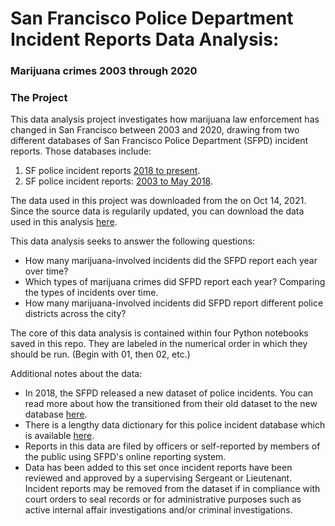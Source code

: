 # San Francisco Police Department Incident Reports Data Analysis:
### Marijuana crimes 2003 through 2020

### The Project
This data analysis project investigates how marijuana law enforcement has changed in San Francisco between 2003 and 2020, drawing from two different databases of San Francisco Police Department (SFPD) incident reports. Those databases include:

1. SF police incident reports [2018 to present](https://data.sfgov.org/Public-Safety/Police-Department-Incident-Reports-2018-to-Present/wg3w-h783).
2. SF police incident reports: [2003 to May 2018](https://data.sfgov.org/Public-Safety/Police-Department-Incident-Reports-Historical-2003/tmnf-yvry).

The data used in this project was downloaded from the on Oct 14, 2021. Since the source data is regularily updated, you can download the data used in this analysis [here](https://drive.google.com/drive/folders/1RBFfl-G6BCBR9ZA79K6jrbFeBXJqpHJl?usp=sharing).

This data analysis seeks to answer the following questions: 

- How many marijuana-involved incidents did the SFPD report each year over time?
- Which types of marijuana crimes did SFPD report each year? Comparing the types of incidents over time.
- How many marijuana-involved incidents did SFPD report different police districts across the city?

The core of this data analysis is contained within four Python notebooks saved in this repo. They are labeled in the numerical order in which they should be run. (Begin with 01, then 02, etc.)

Additional notes about the data:
- In 2018, the SFPD released a new dataset of police incidents. You can read more about how the transitioned from their old dataset to the new database [here](https://drive.google.com/file/d/13n7pncEOxFTWig9-sTKnB2sRiTB54Kb-/view?usp=sharing).
- There is a lengthy data dictionary for this police incident database which is available [here](https://datasf.gitbook.io/datasf-dataset-explainers/sfpd-incident-report-2018-to-present).
- Reports in this data are filed by officers or self-reported by members of the public using SFPD's online reporting system.
- Data has been added to this set once incident reports have been reviewed and approved by a supervising Sergeant or Lieutenant. Incident reports may be removed from the dataset if in compliance with court orders to seal records or for administrative purposes such as active internal affair investigations and/or criminal investigations.